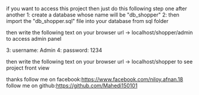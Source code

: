 if you want to access this project then just do this following step one after another
1: create a database whose name will be "db_shopper"
2: then import the "db_shopper.sql" file into your database from sql folder

then write the following text on your browser url ->
localhost/shopper/admin to access admin panel

3: username: Admin
4: password: 1234

then write the following text on your browser url ->
localhost/shopper  to see project front view

thanks 
follow me on facebook:https://www.facebook.com/niloy.afnan.18
follow me on github:https://github.com/Mahedi150101
